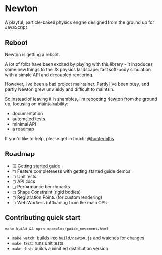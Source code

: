 # Newton

A playful, particle-based physics engine designed from the ground up for JavaScript.

## Reboot

Newton is getting a reboot.

A lot of folks have been excited by playing with this library -
it introduces some new things to the JS physics landscape:
fast soft-body simulation with a simple API and decoupled rendering.

However, I've been a bad project maintainer.
Partly I've been busy, and partly Newton grew unwieldy and
difficult to maintain.

So instead of leaving it in shambles, I'm rebooting Newton
from the ground up, focusing on maintainability:

- documentation
- automated tests
- minimal API
- a roadmap

If you'd like to help, please get in touch!
[@hunterloftis](http://twitter.com/hunterloftis)

## Roadmap

- ☑ [Getting started guide](https://github.com/hunterloftis/newton/blob/master/docs/guide.md)
- ◻ Feature completeness with getting started guide demos
- ◻ Unit tests
- ◻ API docs
- ◻ Performance benchmarks
- ◻ Shape Constraint (rigid bodies)
- ◻ Registration Points (for custom rendering)
- ◻ Web Workers (offloading from the main CPU)

## Contributing quick start

`make build && open examples/guide_movement.html`

- `make watch`: builds into `build/newton.js` and watches for changes
- `make test`: runs unit tests
- `make dist`: builds a minified distribution version


